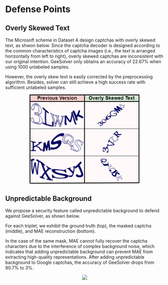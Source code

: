 # Defense Points


## Overly Skewed Text
The Microsoft scheme in Dataset A design captchas with overly skewed text, as shwon below. Since the captcha decoder is designed according to the common characteristics of captcha images (i.e., the text is arranged horizontally from left to right), overly skewed captchas are inconsistent with our original intention. GeeSolver only obtains an accuracy of 22.67% when using 1000 unlabeled samples.

However, the overly skew text is easily corrected by the preprocessing algorithm. Besides, solver can still achieve a high success rate with sufficient unlabeled samples.
<div align=center> <img src="https://github.com/Anonymous-GeeSolver/GeeSolver/blob/main/DefensePoints/ms.png" width="350px"></div>

## Unpredictable Background

We propose a security feature called unpredictable background to defend against GeeSolver, as shown below.

For each triplet, we exhibit the ground truth (top), the masked captcha (middle), and MAE reconstruction (bottom).

In the case of the same mask, MAE cannot fully recover the captcha characters due to the interference of complex background noise, which indicates that adding unpredictable background can prevent MAE from extracting high-quality representations. After adding unpredictable background to Google captchas, the accuracy of GeeSolver drops from 90.7% to 3%.

<div align=center> <img src="https://github.com/Anonymous-GeeSolver/GeeSolver/blob/main/DefensePoints/new_captcha.png" width="850px"></div>

